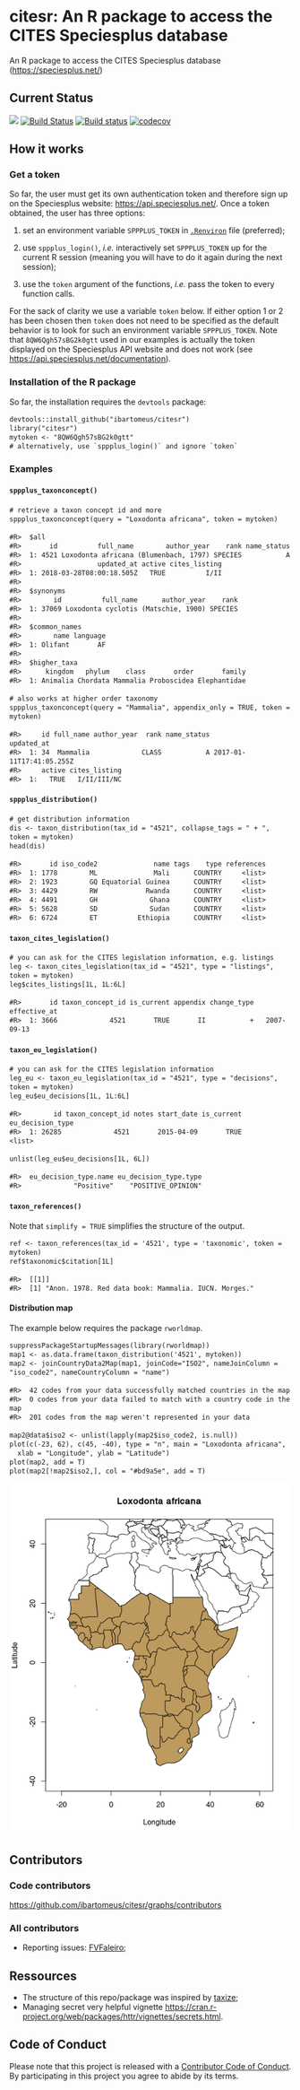 citesr: An R package to access the CITES Speciesplus database
=============================================

An R package to access the CITES Speciesplus database (https://speciesplus.net/)

Current Status
--------------

![](https://img.shields.io/badge/citesr-InDevelopment-d7ae67.svg)
[![Build
Status](https://travis-ci.org/ibartomeus/citesr.svg?branch=master)](https://travis-ci.org/ibartomeus/citesr)
[![Build
status](https://ci.appveyor.com/api/projects/status/j8u04bwan0kqpn0f?svg=true)](https://ci.appveyor.com/project/KevCaz/citesr)
[![codecov](https://codecov.io/gh/ibartomeus/citesr/branch/master/graph/badge.svg)](https://codecov.io/gh/ibartomeus/citesr)

How it works
------------

### Get a token

So far, the user must get its own authentication token and therefore
sign up on the Speciesplus website: <https://api.speciesplus.net/>.
Once a token obtained, the user has three options:

1.  set an environment variable `SPPPLUS_TOKEN` in
    [`.Renviron`](https://stat.ethz.ch/R-manual/R-devel/library/base/html/Startup.html)
    file (preferred);

2.  use `sppplus_login()`, *i.e.* interactively set `SPPPLUS_TOKEN` up
    for the current R session (meaning you will have to do it again
    during the next session);

3.  use the `token` argument of the functions, *i.e.* pass the token to
    every function calls.

For the sack of clarity we use a variable `token` below. If either
option 1 or 2 has been chosen then `token` does not need to be specified
as the default behavior is to look for such an environment variable
`SPPPLUS_TOKEN`. Note that `8QW6Qgh57sBG2k0gtt` used in our examples is
actually the token displayed on the Speciesplus API website and does
not work (see <https://api.speciesplus.net/documentation>).

### Installation of the R package

So far, the installation requires the `devtools` package:

    devtools::install_github("ibartomeus/citesr")
    library("citesr")
    mytoken <- "8QW6Qgh57sBG2k0gtt"
    # alternatively, use `sppplus_login()` and ignore `token`

### Examples

#### `sppplus_taxonconcept()`

    # retrieve a taxon concept id and more
    sppplus_taxonconcept(query = "Loxodonta africana", token = mytoken)

    #R>  $all
    #R>       id          full_name        author_year    rank name_status
    #R>  1: 4521 Loxodonta africana (Blumenbach, 1797) SPECIES           A
    #R>                   updated_at active cites_listing
    #R>  1: 2018-03-28T08:00:18.505Z   TRUE          I/II
    #R>  
    #R>  $synonyms
    #R>        id          full_name      author_year    rank
    #R>  1: 37069 Loxodonta cyclotis (Matschie, 1900) SPECIES
    #R>  
    #R>  $common_names
    #R>        name language
    #R>  1: Olifant       AF
    #R>  
    #R>  $higher_taxa
    #R>      kingdom   phylum    class       order       family
    #R>  1: Animalia Chordata Mammalia Proboscidea Elephantidae

    # also works at higher order taxonomy
    sppplus_taxonconcept(query = "Mammalia", appendix_only = TRUE, token = mytoken)

    #R>     id full_name author_year  rank name_status               updated_at
    #R>  1: 34  Mammalia             CLASS           A 2017-01-11T17:41:05.255Z
    #R>     active cites_listing
    #R>  1:   TRUE   I/II/III/NC

#### `sppplus_distribution()`

    # get distribution information
    dis <- taxon_distribution(tax_id = "4521", collapse_tags = " + ", token = mytoken)
    head(dis)

    #R>       id iso_code2              name tags    type references
    #R>  1: 1778        ML              Mali      COUNTRY     <list>
    #R>  2: 1923        GQ Equatorial Guinea      COUNTRY     <list>
    #R>  3: 4429        RW            Rwanda      COUNTRY     <list>
    #R>  4: 4491        GH             Ghana      COUNTRY     <list>
    #R>  5: 5628        SD             Sudan      COUNTRY     <list>
    #R>  6: 6724        ET          Ethiopia      COUNTRY     <list>

#### `taxon_cites_legislation()`

    # you can ask for the CITES legislation information, e.g. listings
    leg <- taxon_cites_legislation(tax_id = "4521", type = "listings", token = mytoken)
    leg$cites_listings[1L, 1L:6L]

    #R>       id taxon_concept_id is_current appendix change_type effective_at
    #R>  1: 3666             4521       TRUE       II           +   2007-09-13

#### `taxon_eu_legislation()`

    # you can ask for the CITES legislation information
    leg_eu <- taxon_eu_legislation(tax_id = "4521", type = "decisions", token = mytoken)
    leg_eu$eu_decisions[1L, 1L:6L]

    #R>        id taxon_concept_id notes start_date is_current eu_decision_type
    #R>  1: 26285             4521       2015-04-09       TRUE           <list>

    unlist(leg_eu$eu_decisions[1L, 6L])

    #R>  eu_decision_type.name eu_decision_type.type 
    #R>             "Positive"    "POSITIVE_OPINION"

#### `taxon_references()`

Note that `simplify = TRUE` simplifies the structure of the output.

    ref <- taxon_references(tax_id = '4521', type = 'taxonomic', token = mytoken)
    ref$taxonomic$citation[1L]

    #R>  [[1]]
    #R>  [1] "Anon. 1978. Red data book: Mammalia. IUCN. Morges."

#### Distribution map

The example below requires the package `rworldmap`.

    suppressPackageStartupMessages(library(rworldmap))
    map1 <- as.data.frame(taxon_distribution('4521', mytoken))
    map2 <- joinCountryData2Map(map1, joinCode="ISO2", nameJoinColumn = "iso_code2", nameCountryColumn = "name")

    #R>  42 codes from your data successfully matched countries in the map
    #R>  0 codes from your data failed to match with a country code in the map
    #R>  201 codes from the map weren't represented in your data

    map2@data$iso2 <- unlist(lapply(map2$iso_code2, is.null))
    plot(c(-23, 62), c(45, -40), type = "n", main = "Loxodonta africana",
      xlab = "Longitude", ylab = "Latitude")
    plot(map2, add = T)
    plot(map2[!map2$iso2,], col = "#bd9a5e", add = T)

<img src="inst/assets/img/map-1.png" style="display: block; margin: auto;" />

Contributors
------------

### Code contributors

<https://github.com/ibartomeus/citesr/graphs/contributors>

### All contributors

-   Reporting issues: [FVFaleiro](https://github.com/FVFaleiro);

Ressources
----------

-   The structure of this repo/package was inspired by
    [taxize](https://github.com/ropensci/taxize);
-   Managing secret very helpful vignette
    <https://cran.r-project.org/web/packages/httr/vignettes/secrets.html>.

Code of Conduct
---------------

Please note that this project is released with a [Contributor Code of
Conduct](CONDUCT.md). By participating in this project you agree to
abide by its terms.
